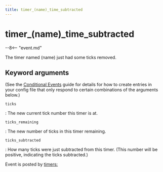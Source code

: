 ```yaml
---
title: timer_(name)_time_subtracted
---
```


# timer_(name)_time_subtracted


--8<-- "event.md"

The timer named (name) just had some ticks removed.

## Keyword arguments

(See the [Conditional Events](overview/conditional.md)
guide for details for how to create entries in your config file that
only respond to certain combinations of the arguments below.)

`ticks`

:   The new current tick number this timer is at.

`ticks_remaining`

:   The new number of ticks in this timer remaining.

`ticks_subtracted`

:   How many ticks were just subtracted from this timer. (This number
    will be positive, indicating the ticks subtracted.)

Event is posted by [timers:](../config/timers.md)
